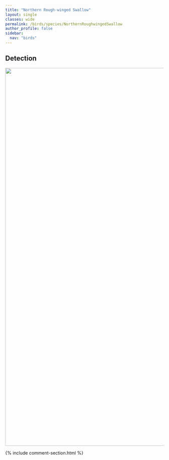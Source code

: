 ```yaml
---
title: "Northern Rough-winged Swallow"
layout: single
classes: wide
permalink: /birds/species/NorthernRoughwingedSwallow
author_profile: false
sidebar:
  nav: "birds"
---
```


<h2>Detection</h2>

<a href="https://drive.google.com/uc?export=view&id=169FL9BeAMMJ6OsgAaYEdcw9fZiUJA_qK">
<img src="https://drive.google.com/uc?export=view&id=169FL9BeAMMJ6OsgAaYEdcw9fZiUJA_qK" height = "1200" width = "800">
</a>

{% include comment-section.html %}
